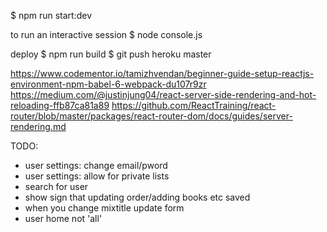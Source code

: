$ npm run start:dev

to run an interactive session
$ node console.js


deploy
$ npm run build
$ git push heroku master

https://www.codementor.io/tamizhvendan/beginner-guide-setup-reactjs-environment-npm-babel-6-webpack-du107r9zr
https://medium.com/@justinjung04/react-server-side-rendering-and-hot-reloading-ffb87ca81a89
https://github.com/ReactTraining/react-router/blob/master/packages/react-router-dom/docs/guides/server-rendering.md

TODO:

- user settings: change email/pword
- user settings: allow for private lists
- search for user
- show sign that updating order/adding books etc saved
- when you change mixtitle update form
- user home not 'all'
